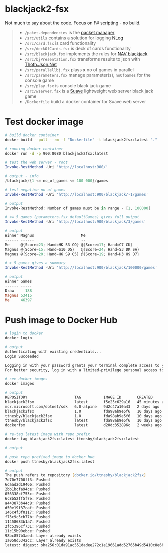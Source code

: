 # blackjack2-fsx

Not much to say about the code. Focus on F# scripting - no build.

> - `/paket.dependencies` is the [packet manager](https://fsprojects.github.io/Paket/)
> - `/src/utils` contains a solution for logging [NLog](https://nlog-project.org/)
> - `/src/card.fsx` is card functionality
> - `/src/deckOfCards.fsx` is deck of cards functionality
> - `/src/blackjack.fsx` implements the rules for [NAV blackjack](http://nav-deckofcards.herokuapp.com/#/)
> - `/src/bjPresentation.fsx` transforms results to json with [Thoth.Json.Net](https://thoth-org.github.io/Thoth.Json/)
> - `/src/parallellbj.fsx` plays **x** no of games in parallel
> - `/src/parameters.fsx` manage parameter(s), `noOfGames` for the console game
> - `/src/play.fsx` is console black jack game
> - `/src/wserver.fsx` is a [Suave](https://suave.io/) lightweight web server black jack game
> - `/Dockerfile` build a docker container for Suave web server 

# Test docker image
```zsh
# build docker container
docker build --pull --rm -f "Dockerfile" -t blackjack2fsx:latest "."

# running docker container
docker run -d -p 900:8080 blackjack2fsx:latest
```
```powershell
# test the web server - root
Invoke-RestMethod -Uri 'http://localhost:900/'

# output - info
/blackjack/{1 <= no_of_games <= 100 000}/games

# test negative no of games
Invoke-RestMethod -Uri 'http://localhost:900/blackjack/-1/games'

# output
Invoke-RestMethod: Number of games must be in range - [1, 100000]

# <= 5 games (parameters.fsx defaultGames) gives full output
Invoke-RestMethod -Uri 'http://localhost:900/blackjack/3/games'

# output
Winner Magnus                     Me
------ ------                     --
Me     @{Score=23; Hand=HK S3 CQ} @{Score=17; Hand=C7 CK}
Magnus @{Score=15; Hand=S10 D5}   @{Score=24; Hand=S3 DK SA}
Magnus @{Score=20; Hand=H6 S9 C5} @{Score=19; Hand=H3 H9 D7}

# > 5 games gives a summary
Invoke-RestMethod -Uri 'http://localhost:900/blackjack/100000/games'

# output
Winner Games
------ -----
Draw     188
Magnus 53415
Me     46397
```
# Push image to Docker Hub

```zsh
# login to docker
docker login

# output
Authenticating with existing credentials...
Login Succeeded

Logging in with your password grants your terminal complete access to your account.
For better security, log in with a limited-privilege personal access token. Learn more at https://docs.docker.com/go/access-tokens/

# see docker images
docker images

# output
REPOSITORY                     TAG          IMAGE ID       CREATED          SIZE
blackjack2fsx                  latest       f5e25c629a16   45 minutes ago   666MB
mcr.microsoft.com/dotnet/sdk   6.0-alpine   9d2c47a10a43   2 days ago       579MB
blackjack2fsx                  1.0          fda98ab9e5f6   10 days ago      665MB
ttnesby/blackjack2fsx          1.0          fda98ab9e5f6   10 days ago      665MB
ttnesby/blackjack2fsx          latest       fda98ab9e5f6   10 days ago      665MB
dockerfsx                      latest       d20dc352896c   2 weeks ago      578MB

# re-tag latest image with repo prefix
docker tag blackjack2fsx:latest ttnesby/blackjack2fsx:latest

# output

# push repo prefixed image to docker hub
docker push ttnesby/blackjack2fsx:latest

# output
The push refers to repository [docker.io/ttnesby/blackjack2fsx]
7d70e7700ff3: Pushed
6daad2d19466: Pushed
2bb1bcfa94ce: Pushed
056338cf753c: Pushed
6c8b52ff5f7e: Pushed
a443873b44c8: Pushed
d50e19f37caf: Pushed
146c4f3f0117: Pushed
f73c9c5cb77b: Pushed
11458683b1a7: Pushed
2fc5396cf731: Pushed
11c15b90ebce: Pushed
98bc857b3aed: Layer already exists
1a058d5342cc: Layer already exists
latest: digest: sha256:01da91ac551dadee272c1e19661add52765b49d5410c8e6b4dce9dda258e0e6b size: 3260
```